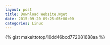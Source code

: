 ```yaml
---
layout: post                                                                                                              
title: Download Website.Wget                                                                                                                       
date: 2015-09-20 09:25:05+00:00                                                                                                                        
categories: Linux                                                                                                                
---                                                                                                                              
```


{% gist makeittotop/10dd46bcd772081688aa %}                                                                                                           

